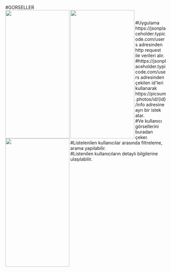 #GORSELLER<br/>
<img src="https://user-images.githubusercontent.com/63808749/182040230-4c0f4d12-ae44-48ac-b3e5-41217f58c33f.png" align="left" width="200" height="400" ><img src="https://user-images.githubusercontent.com/63808749/182040233-58fbc1c1-1b78-41fd-8b39-543bed1357b0.png" align="left" width="200" height="400" ><img src="https://user-images.githubusercontent.com/63808749/182040242-b6bee7a7-2cbd-4937-9a92-bb2591fa9058.png" align="left" width="200" height="400" >
 
<br/>
#Uygulama https://jsonplaceholder.typicode.com/users adresinden http request ile verileri alır.<br/>
#https://jsonplaceholder.typicode.com/users adresinden çekilen id'leri kullanarak https://picsum.photos/id/{id}/info adresine ayrı bir istek atar.<br/>
#Ve kullanıcı görsellerini buradan çeker.<br/>
#Listelenilen kullanıcılar arasında filtreleme, arama yapılabilir.<br/>
#Listenilen kullanıcıların detaylı bilgilerine ulaşılabilir.<br/>

